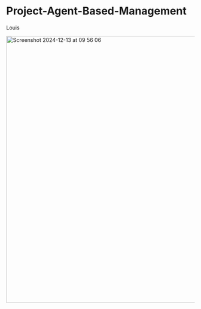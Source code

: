 # Project-Agent-Based-Management

Louis

<img width="713" alt="Screenshot 2024-12-13 at 09 56 06" src="https://github.com/user-attachments/assets/f66d8cb4-549d-4c56-8207-83bf31c2822a" />

